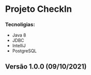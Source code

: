 # Projeto CheckIn

### Tecnoligias:
* Java 8
* JDBC
* IntelliJ
* PostgreSQL

## Versão 1.0.0 (09/10/2021)
